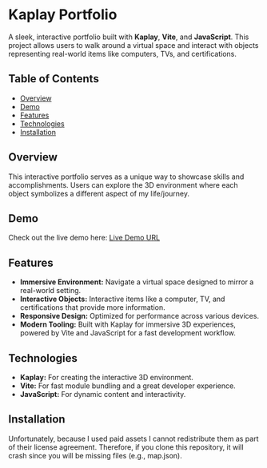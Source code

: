 # Kaplay Portfolio

A sleek, interactive portfolio built with **Kaplay**, **Vite**, and **JavaScript**. This project allows users to walk around a virtual space and interact with objects representing real-world items like computers, TVs, and certifications.

## Table of Contents

- [Overview](#overview)
- [Demo](#demo)
- [Features](#features)
- [Technologies](#technologies)
- [Installation](#installation)

## Overview

This interactive portfolio serves as a unique way to showcase skills and accomplishments. Users can explore the 3D environment where each object symbolizes a different aspect of my life/journey.

## Demo

Check out the live demo here: [Live Demo URL](https://shawnskaplay.netlify.app/)

## Features

- **Immersive Environment:** Navigate a virtual space designed to mirror a real-world setting.
- **Interactive Objects:** Interactive items like a computer, TV, and certifications that provide more information.
- **Responsive Design:** Optimized for performance across various devices.
- **Modern Tooling:** Built with Kaplay for immersive 3D experiences, powered by Vite and JavaScript for a fast development workflow.

## Technologies

- **Kaplay:** For creating the interactive 3D environment.
- **Vite:** For fast module bundling and a great developer experience.
- **JavaScript:** For dynamic content and interactivity.

## Installation

Unfortunately, because I used paid assets I cannot redistribute them as part of their license agreement. Therefore, if you clone this repository, it will crash since you will be missing files (e.g., map.json).
